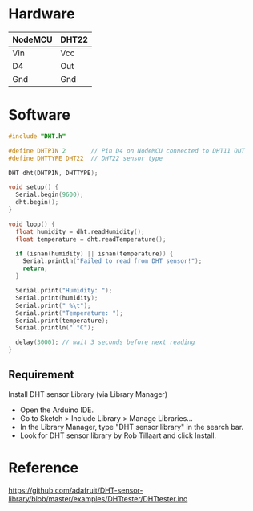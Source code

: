# Hardware

 |__NodeMCU__|__DHT22__ |
 |-----------|----------|
 |    Vin    |    Vcc   | --> It needs 3.3V or 5V
 |    D4     |    Out   |
 |    Gnd    |    Gnd   |
 
# Software
```c
#include "DHT.h"

#define DHTPIN 2       // Pin D4 on NodeMCU connected to DHT11 OUT
#define DHTTYPE DHT22  // DHT22 sensor type

DHT dht(DHTPIN, DHTTYPE);

void setup() {
  Serial.begin(9600);
  dht.begin();
}

void loop() {
  float humidity = dht.readHumidity();
  float temperature = dht.readTemperature();

  if (isnan(humidity) || isnan(temperature)) {
    Serial.println("Failed to read from DHT sensor!");
    return;
  }

  Serial.print("Humidity: ");
  Serial.print(humidity);
  Serial.print(" %\t");
  Serial.print("Temperature: ");
  Serial.print(temperature);
  Serial.println(" °C");

  delay(3000); // wait 3 seconds before next reading
}

```

## Requirement
Install DHT sensor Library (via Library Manager)
- Open the Arduino IDE.
- Go to Sketch > Include Library > Manage Libraries...
- In the Library Manager, type "DHT sensor library" in the search bar.
- Look for DHT sensor library by Rob Tillaart and click Install.

# Reference
https://github.com/adafruit/DHT-sensor-library/blob/master/examples/DHTtester/DHTtester.ino
<!-- ChatGPT: https://chatgpt.com/c/6842fb43-4c1c-800b-ac62-14043a477519 -->